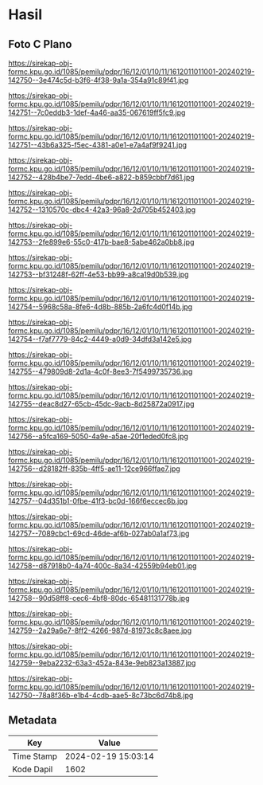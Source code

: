 # Hasil

## Foto C Plano

https://sirekap-obj-formc.kpu.go.id/1085/pemilu/pdpr/16/12/01/10/11/1612011011001-20240219-142750--3e474c5d-b3f6-4f38-9a1a-354a91c89f41.jpg

https://sirekap-obj-formc.kpu.go.id/1085/pemilu/pdpr/16/12/01/10/11/1612011011001-20240219-142751--7c0eddb3-1def-4a46-aa35-067619ff5fc9.jpg

https://sirekap-obj-formc.kpu.go.id/1085/pemilu/pdpr/16/12/01/10/11/1612011011001-20240219-142751--43b6a325-f5ec-4381-a0e1-e7a4af9f9241.jpg

https://sirekap-obj-formc.kpu.go.id/1085/pemilu/pdpr/16/12/01/10/11/1612011011001-20240219-142752--428b4be7-7edd-4be6-a822-b859cbbf7d61.jpg

https://sirekap-obj-formc.kpu.go.id/1085/pemilu/pdpr/16/12/01/10/11/1612011011001-20240219-142752--1310570c-dbc4-42a3-96a8-2d705b452403.jpg

https://sirekap-obj-formc.kpu.go.id/1085/pemilu/pdpr/16/12/01/10/11/1612011011001-20240219-142753--2fe899e6-55c0-417b-bae8-5abe462a0bb8.jpg

https://sirekap-obj-formc.kpu.go.id/1085/pemilu/pdpr/16/12/01/10/11/1612011011001-20240219-142753--bf31248f-62ff-4e53-bb99-a8ca19d0b539.jpg

https://sirekap-obj-formc.kpu.go.id/1085/pemilu/pdpr/16/12/01/10/11/1612011011001-20240219-142754--5968c58a-8fe6-4d8b-885b-2a6fc4d0f14b.jpg

https://sirekap-obj-formc.kpu.go.id/1085/pemilu/pdpr/16/12/01/10/11/1612011011001-20240219-142754--f7af7779-84c2-4449-a0d9-34dfd3a142e5.jpg

https://sirekap-obj-formc.kpu.go.id/1085/pemilu/pdpr/16/12/01/10/11/1612011011001-20240219-142755--479809d8-2d1a-4c0f-8ee3-7f5499735736.jpg

https://sirekap-obj-formc.kpu.go.id/1085/pemilu/pdpr/16/12/01/10/11/1612011011001-20240219-142755--deac8d27-65cb-45dc-9acb-8d25872a0917.jpg

https://sirekap-obj-formc.kpu.go.id/1085/pemilu/pdpr/16/12/01/10/11/1612011011001-20240219-142756--a5fca169-5050-4a9e-a5ae-20f1eded0fc8.jpg

https://sirekap-obj-formc.kpu.go.id/1085/pemilu/pdpr/16/12/01/10/11/1612011011001-20240219-142756--d28182ff-835b-4ff5-ae11-12ce966ffae7.jpg

https://sirekap-obj-formc.kpu.go.id/1085/pemilu/pdpr/16/12/01/10/11/1612011011001-20240219-142757--04d351b1-0fbe-41f3-bc0d-166f6eccec6b.jpg

https://sirekap-obj-formc.kpu.go.id/1085/pemilu/pdpr/16/12/01/10/11/1612011011001-20240219-142757--7089cbc1-69cd-46de-af6b-027ab0a1af73.jpg

https://sirekap-obj-formc.kpu.go.id/1085/pemilu/pdpr/16/12/01/10/11/1612011011001-20240219-142758--d87918b0-4a74-400c-8a34-42559b94eb01.jpg

https://sirekap-obj-formc.kpu.go.id/1085/pemilu/pdpr/16/12/01/10/11/1612011011001-20240219-142758--90d58ff8-cec6-4bf8-80dc-65481131778b.jpg

https://sirekap-obj-formc.kpu.go.id/1085/pemilu/pdpr/16/12/01/10/11/1612011011001-20240219-142759--2a29a6e7-8ff2-4266-987d-81973c8c8aee.jpg

https://sirekap-obj-formc.kpu.go.id/1085/pemilu/pdpr/16/12/01/10/11/1612011011001-20240219-142759--9eba2232-63a3-452a-843e-9eb823a13887.jpg

https://sirekap-obj-formc.kpu.go.id/1085/pemilu/pdpr/16/12/01/10/11/1612011011001-20240219-142750--78a8f36b-e1b4-4cdb-aae5-8c73bc6d74b8.jpg


## Metadata

| Key        | Value               |
| ---------- | ------------------- |
| Time Stamp | 2024-02-19 15:03:14 |
| Kode Dapil | 1602                |



